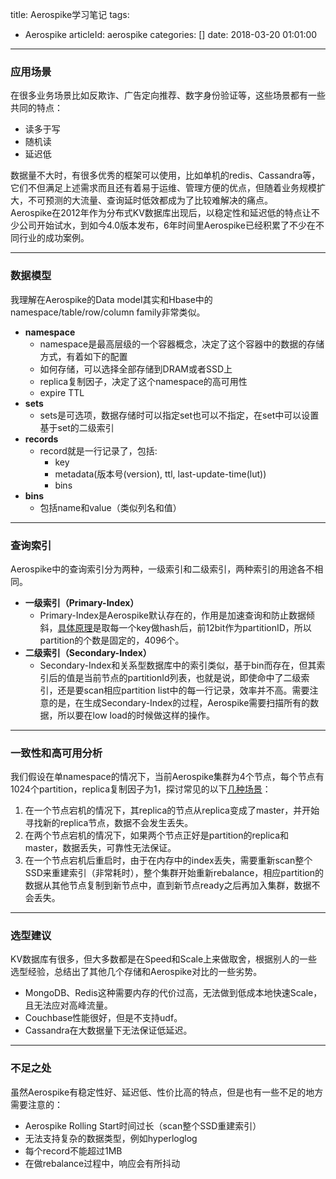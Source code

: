 title: Aerospike学习笔记
tags:
  - Aerospike
articleId: aerospike
categories: []
date: 2018-03-20 01:01:00
---

### 应用场景
在很多业务场景比如反欺诈、广告定向推荐、数字身份验证等，这些场景都有一些共同的特点： 
   
* 读多于写    
* 随机读   
* 延迟低   

数据量不大时，有很多优秀的框架可以使用，比如单机的redis、Cassandra等，它们不但满足上述需求而且还有着易于运维、管理方便的优点，但随着业务规模扩大，不可预测的大流量、查询延时低效都成为了比较难解决的痛点。     
Aerospike在2012年作为分布式KV数据库出现后，以稳定性和延迟低的特点让不少公司开始试水，到如今4.0版本发布，6年时间里Aerospike已经积累了不少在不同行业的成功案例。

***

### 数据模型
我理解在Aerospike的Data model其实和Hbase中的namespace/table/row/column family非常类似。   
 
* **namespace**
    - namespace是最高层级的一个容器概念，决定了这个容器中的数据的存储方式，有着如下的配置    
    - 如何存储，可以选择全部存储到DRAM或者SSD上
    - replica复制因子，决定了这个namespace的高可用性
    - expire TTL
* **sets**
    - sets是可选项，数据存储时可以指定set也可以不指定，在set中可以设置基于set的二级索引
* **records**
    - record就是一行记录了，包括:
        * key
        * metadata(版本号(version), ttl, last-update-time(lut))
        * bins
* **bins**
    - 包括name和value（类似列名和值）

***
### 查询索引
Aerospike中的查询索引分为两种，一级索引和二级索引，两种索引的用途各不相同。

* **一级索引（Primary-Index）**
    - Primary-Index是Aerospike默认存在的，作用是加速查询和防止数据倾斜，[具体原理](https://www.aerospike.com/docs/architecture/primary-index.html)是取每一个key做hash后，前12bit作为partitionID，所以partition的个数是固定的，4096个。
* **二级索引（Secondary-Index）**
    - Secondary-Index和关系型数据库中的索引类似，基于bin而存在，但其索引后的值是当前节点的partitionId列表，也就是说，即使命中了二级索引，还是要scan相应partition list中的每一行记录，效率并不高。需要注意的是，在生成Secondary-Index的过程，Aerospike需要扫描所有的数据，所以要在low load的时候做这样的操作。

***
### 一致性和高可用分析
我们假设在单namespace的情况下，当前Aerospike集群为4个节点，每个节点有1024个partition，replica复制因子为1，探讨常见的以下[几种场景](https://www.aerospike.com/docs/architecture/consistency.html)：

1. 在一个节点宕机的情况下，其replica的节点从replica变成了master，并开始寻找新的replica节点，数据不会发生丢失。
2. 在两个节点宕机的情况下，如果两个节点正好是partition的replica和master，数据丢失，可靠性无法保证。
3. 在一个节点宕机后重启时，由于在内存中的index丢失，需要重新scan整个SSD来重建索引（非常耗时），整个集群开始重新rebalance，相应partition的数据从其他节点复制到新节点中，直到新节点ready之后再加入集群，数据不会丢失。

***
### 选型建议
KV数据库有很多，但大多数都是在Speed和Scale上来做取舍，根据别人的一些选型经验，总结出了其他几个存储和Aerospike对比的一些劣势。

* MongoDB、Redis这种需要内存的代价过高，无法做到低成本地快速Scale，且无法应对高峰流量。
* Couchbase性能很好，但是不支持udf。
* Cassandra在大数据量下无法保证低延迟。

***
### 不足之处
虽然Aerospike有稳定性好、延迟低、性价比高的特点，但是也有一些不足的地方需要注意的：

* Aerospike Rolling Start时间过长（scan整个SSD重建索引）
* 无法支持复杂的数据类型，例如hyperloglog
* 每个record不能超过1MB
* 在做rebalance过程中，响应会有所抖动
